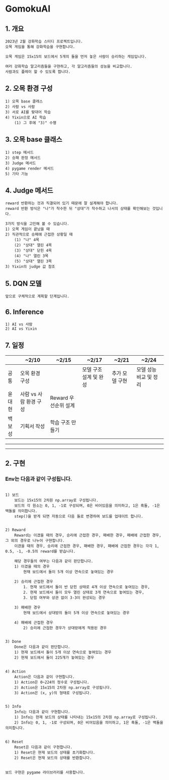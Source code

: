 # GomokuAI
## 1. 개요

    2023년 2월 강화학습 스터디 프로젝트입니다.
    오목 게임을 통해 강화학습을 구현합니다.
    
    오목 게임은 15x15의 보드에서 5개의 돌을 먼저 놓은 사람이 승리하는 게임입니다.
    
    여러 강화학습 알고리즘들을 구현하고, 각 알고리즘들의 성능을 비교합니다.
    사람과도 플레이 할 수 있도록 합니다.

## 2. 오목 환경 구성
    1) 오목 base 클래스
    2) 사람 vs 사람
    3) 서로 AI를 맞대어 학습
    4) Yixin으로 AI 학습
        (1) 그 후에 "3)" 수행

## 3. 오목 base 클래스
    1) step 메서드
    2) 승패 판정 메서드
    3) Judge 메서드
    4) pygame render 메서드
    5) 기타 기능

## 4. Judge 메서드
    reward 반환하는 것과 직결되어 있기 때문에 잘 설계해야 합니다.
    reward 반환 방식은 "나"가 착수한 뒤 "상대"가 착수하고 나서의 상태를 확인해보는 것입니다.

    3가지 방식을 고민해 볼 수 있습니다.
    1) 오목 게임이 끝났을 때
    2) 직관적으로 승패에 근접한 상황일 때
        (1) "나" 4목
        (2) "상대" 열린 4목
        (3) "상대" 닫힌 4목
        (4) "나" 열린 3목
        (5) "상대" 열린 3목
    3) Yixin의 judge 값 참조

## 5. DQN 모델
    앞으로 구체적으로 계획할 단계입니다.

## 6. Inference
    1) AI vs 사람
    2) AI vs Yixin


## 7. 일정
||~2/10|~2/15|~2/17|~2/21|~2/24|
| --- | --- | --- | --- | --- | --- | 
| 공통 | 오목 환경 구성 | | 모델 구조 설계 및 완성| 추가 모델 구현 | 모델 성능 비교 및 정리 |
| 윤대헌 | 사람 vs 사람 환경 구성 |Reward 우선순위 설계|
| 백보성 | 기획서 작성 |학습 구조 만들기|
---
---
## 2. 구현
### Env는 다음과 같이 구성됩니다.
##
    1) 보드
        보드는 15x15의 2차원 np.array로 구성됩니다.
        보드의 각 원소는 0, 1, -1로 구성되며, 0은 비어있음을 의미하고, 1은 흑돌, -1은 백돌을 의미합니다.
        step()을 받게 되면 자동으로 다음 돌로 변경하여 보드를 업데이트 합니다.
##
    2) Reward
        Reward는 이겼을 때의 경우, 승리에 근접한 경우, 패배한 경우, 패배에 근접한 경우, 그 외의 경우로 나누어 구현합니다.
        이겼을 때의 경우, 승리에 근접한 경우, 패배한 경우, 패배에 근접한 경우는 각각 1, 0.5, -1, -0.5의 reward를 받습니다.
        
        해당 경우들의 여부는 다음과 같이 판단합니다.
        1) 이겼을 때의 경우
            현재 보드에서 돌이 5개 이상 연속으로 놓여있는 경우
        
        2) 승리에 근접한 경우
            1. 현재 보드에서 돌이 반 닫힌 상태로 4개 이상 연속으로 놓여있는 경우,
            2. 현재 보드에서 돌이 모두 열린 상태로 3개 연속으로 놓여있는 경우,
            3. 닫힘 여부와 상관 없이 3-3이 완성되는 경우

        3) 패배한 경우
            현재 보드에서 상대방의 돌이 5개 이상 연속으로 놓여있는 경우

        4) 패배에 근접한 경우
            2) 승리에 근접한 경우가 상대방에게 적용된 경우
##
    3) Done
        Done은 다음과 같이 판단합니다.
        1) 현재 보드에서 돌이 5개 이상 연속으로 놓여있는 경우
        2) 현재 보드에서 돌이 225개가 놓여있는 경우
##
    4) Action
        Action은 다음과 같이 구현합니다.
        1) Action은 0~224의 정수로 구성됩니다.
        2) Action은 15x15의 2차원 np.array로 구성됩니다.
        3) Action은 (x, y)의 형태로 구성됩니다.
##
    5) Info
        Info는 다음과 같이 구현합니다.
        1) Info는 현재 보드의 상태를 나타내는 15x15의 2차원 np.array로 구성됩니다.
        2) Info는 0, 1, -1로 구성되며, 0은 비어있음을 의미하고, 1은 흑돌, -1은 백돌을 의미합니다.
##
    6) Reset
        Reset은 다음과 같이 구현합니다.
        1) Reset은 현재 보드의 상태를 초기화합니다.
        2) Reset은 현재 보드의 상태를 반환합니다.
##
    보드 구현은 pygame 라이브러리를 사용합니다.
##













